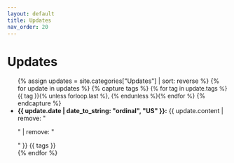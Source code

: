 ```yaml
---
layout: default
title: Updates
nav_order: 20
---
```


# Updates

<ul>
{% assign updates = site.categories["Updates"] | sort: reverse %}
{% for update in updates %}
  {% capture tags %}
    <span class="taglist" style="font-size: small; font-color: gray">{% for tag in update.tags %}{{ tag }}{% unless forloop.last %}, {% endunless %}{% endfor %}</span>
  {% endcapture %}
  <li><strong>{{ update.date | date_to_string: "ordinal", "US" }}:</strong> {{ update.content | remove: "<p>" | remove: "</p>" }} {{ tags }}</li>
{% endfor %}
</ul>